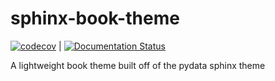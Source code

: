 # sphinx-book-theme

[![codecov](https://codecov.io/gh/ExecutableBookProject/sphinx-book-theme/branch/master/graph/badge.svg)](https://codecov.io/gh/ExecutableBookProject/sphinx-book-theme) | [![Documentation Status](https://readthedocs.org/projects/sphinx-book-theme/badge/?version=latest)](https://sphinx-book-theme.readthedocs.io/en/latest/?badge=latest)


A lightweight book theme built off of the pydata sphinx theme
